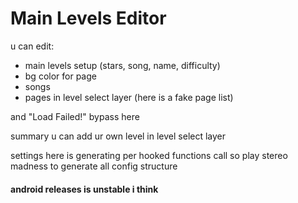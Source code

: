 # Main Levels Editor

u can edit:
- main levels setup (stars, song, name, difficulty)
- bg color for page
- songs
- pages in level select layer (here is a fake page list)

and <cr>"Load Failed!"</c> <cl>bypass</c> here

<cg>summary u can add ur own level in level select layer</c>

settings here is generating per hooked functions call 
so play stereo madness to generate all config structure

<cr>

#### android releases is unstable i think

</c>